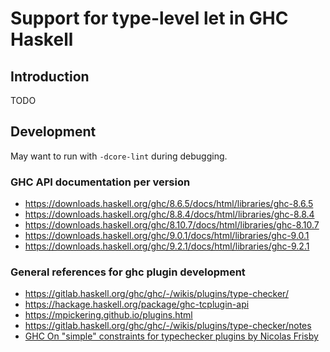 # Support for type-level let in GHC Haskell

## Introduction

TODO

## Development

May want to run with `-dcore-lint` during debugging.

### GHC API documentation per version

* https://downloads.haskell.org/ghc/8.6.5/docs/html/libraries/ghc-8.6.5
* https://downloads.haskell.org/ghc/8.8.4/docs/html/libraries/ghc-8.8.4
* https://downloads.haskell.org/ghc/8.10.7/docs/html/libraries/ghc-8.10.7
* https://downloads.haskell.org/ghc/9.0.1/docs/html/libraries/ghc-9.0.1
* https://downloads.haskell.org/ghc/9.2.1/docs/html/libraries/ghc-9.2.1

### General references for ghc plugin development

* https://gitlab.haskell.org/ghc/ghc/-/wikis/plugins/type-checker/
* https://hackage.haskell.org/package/ghc-tcplugin-api
* https://mpickering.github.io/plugins.html
* https://gitlab.haskell.org/ghc/ghc/-/wikis/plugins/type-checker/notes
* [GHC On "simple" constraints for typechecker plugins by Nicolas Frisby](https://www.youtube.com/watch?v=sE1qWyQWWVY)
